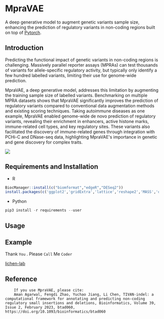 # MpraVAE
A deep generative model to augment genetic variants sample size, enhancing the prediction of regulatory variants in non-coding regions built on top of [Pytorch](https://pytorch.org/).

## Introduction
Predicting the functional impact of genetic variants in non-coding regions is challenging. Massively parallel reporter assays (MPRAs) can test thousands of variants for allele-specific regulatory activity, but typically only identify a few hundred labelled variants, limiting their use for genome-wide prediction. 

MpraVAE, a deep generative model, addresses this limitation by augmenting the training sample size of labelled variants. Benchmarking on multiple MPRA datasets shows that MpraVAE significantly improves the prediction of regulatory variants compared to conventional data augmentation methods and existing scoring techniques. Taking autoimmune diseases as one example, MpraVAE enabled genome-wide de novo prediction of regulatory variants, revealing their enrichment in enhancers, active histone marks, immune-related cell types, and key regulatory sites. These variants also facilitated the discovery of immune-related genes through integration with PCHi-C and DNase-seq data, highlighting MpraVAE's importance in genetic and gene discovery for complex traits.


![](https://github.com/yi-xiaa/MpraVAE/blob/main/doc/Figure1.png)

## Requirements and Installation
- R
```R
BiocManager::install(c("biomformat","edgeR","DESeq2"))
install.packages(c('ggplot2','gridExtra','lattice','reshape2','MASS','dirmult','nonnest2'))
```
- Python
```Python
pip3 install -r requirements --user
```


## Usage

## Example

Thank `You` . Please `Call` Me `Coder`

[lichen-lab](https://github.com/lichen-lab "https://github.com/lichen-lab")

## Reference
        If you use MpraVAE, please cite:
        Aman Agarwal, Fengdi Zhao, Yuchao Jiang, Li Chen, TIVAN-indel: a computational framework for annotating and predicting non-coding regulatory small insertions and deletions, Bioinformatics, Volume 39, Issue 2, February 2023, btad060, https://doi.org/10.1093/bioinformatics/btad060

